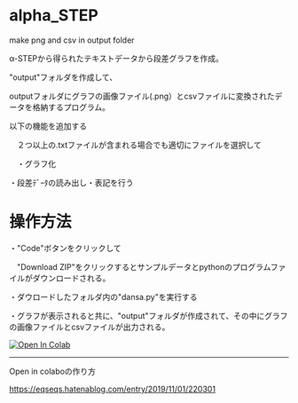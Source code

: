 # alpha_STEP
make png and csv in output folder

α-STEPから得られたテキストデータから段差グラフを作成。

"output"フォルダを作成して、

outputフォルダにグラフの画像ファイル(.png）とcsvファイルに変換されたデータを格納するプログラム。

以下の機能を追加する

　２つ以上の.txtファイルが含まれる場合でも適切にファイルを選択して
 
 　・グラフ化
  
   ・段差ﾃﾞｰﾀの読み出し・表記を行う


# 操作方法

・"Code"ボタンをクリックして

　"Download ZIP"をクリックするとサンプルデータとpythonのプログラムファイルがダウンロードされる。
 
・ダウロードしたフォルダ内の"dansa.py"を実行する

・グラフが表示されると共に、"output"フォルダが作成されて、その中にグラフの画像ファイルとcsvファイルが出力される。

[![Open In Colab](https://colab.research.google.com/assets/colab-badge.svg)](https://colab.research.google.com/drive/1_bP9jLSCU9NWO2irT_ckKeXCwxWNDNMW/DPGMM.ipynb)

----------

Open in colaboの作り方

https://eqseqs.hatenablog.com/entry/2019/11/01/220301
